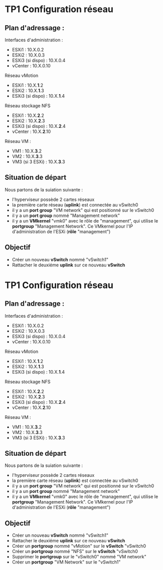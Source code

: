 # TP1 Configuration réseau

## Plan d'adressage :

Interfaces d'administration :
* ESXi1 : 10.X.0.2
* ESXi2 : 10.X.0.3
* ESXi3 (si dispo) : 10.X.0.4
* vCenter : 10.X.0.10


Réseau vMotion
* ESXi1 : 10.X.**1**.2
* ESXi2 : 10.X.**1**.3
* ESXi3 (si dispo) : 10.X.**1**.4


Réseau stockage NFS
* ESXi1 : 10.X.**2**.2
* ESXi2 : 10.X.**2**.3
* ESXi3 (si dispo) : 10.X.**2**.4
* vCenter : 10.X.**2**.10


Réseau VM :
* VM1 : 10.X.**3**.2
* VM2 : 10.X.**3**.3
* VM3 (si 3 ESXi) : 10.X.**3**.3


## Situation de départ

Nous partons de la suiation suivante :
* l'hyperviseur possède 2 cartes réseaux
* la première carte réseau (**uplink**) est connectée au vSwitch0
* il y a un **port group** "VM network" qui est positionné sur le vSwitch0
* il y a un **port group** nommé "Management network"
* il y a un **VMkernel** "vmk0" avec le rôle de "management", qui utilise le **portgroup** "Management Network". Ce VMkernel pour l'IP d'administration de l'ESXi (**rôle** "management") 

## Objectif
* Créer un nouveau **vSwitch** nommé "vSwitch1"
* Rattacher le deuxiéme **uplink** sur ce nouveau **vSwitch**
# TP1 Configuration réseau

## Plan d'adressage :

Interfaces d'administration :
* ESXi1 : 10.X.0.2
* ESXi2 : 10.X.0.3
* ESXi3 (si dispo) : 10.X.0.4
* vCenter : 10.X.0.10


Réseau vMotion
* ESXi1 : 10.X.**1**.2
* ESXi2 : 10.X.**1**.3
* ESXi3 (si dispo) : 10.X.**1**.4


Réseau stockage NFS
* ESXi1 : 10.X.**2**.2
* ESXi2 : 10.X.**2**.3
* ESXi3 (si dispo) : 10.X.**2**.4
* vCenter : 10.X.**2**.10


Réseau VM :
* VM1 : 10.X.**3**.2
* VM2 : 10.X.**3**.3
* VM3 (si 3 ESXi) : 10.X.**3**.3


## Situation de départ

Nous partons de la suiation suivante :
* l'hyperviseur possède 2 cartes réseaux
* la première carte réseau (**uplink**) est connectée au vSwitch0
* il y a un **port group** "VM network" qui est positionné sur le vSwitch0
* il y a un **port group** nommé "Management network"
* il y a un **VMkernel** "vmk0" avec le rôle de "management", qui utilise le **portgroup** "Management Network". Ce VMkernel pour l'IP d'administration de l'ESXi (**rôle** "management") 

## Objectif
* Créer un nouveau **vSwitch** nommé "vSwitch1"
* Rattacher le deuxiéme **uplink** sur ce nouveau **vSwitch**
* Créer un **portgroup** nommé "vMotion" sur le **vSwitch** "vSwitch0
* Créer un **portgroup** nommé "NFS" sur le **vSwitch** "vSwitch0
* Supprimer le **portgroup** sur le "vSwitch0" nommé "VM network"
* Créer un **portgroup** "VM Network" sur le "vSwitch1"

